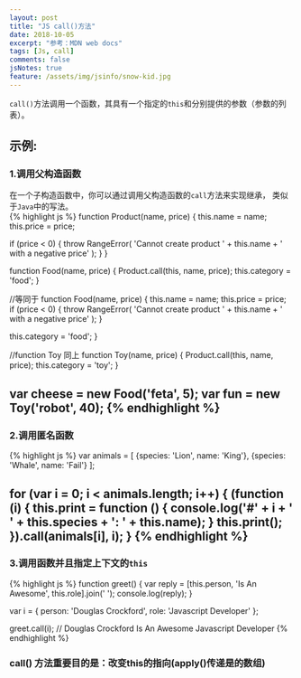 ```yaml
---
layout: post
title: "JS call()方法"
date: 2018-10-05
excerpt: "参考：MDN web docs"
tags: [Js, call]
comments: false
jsNotes: true
feature: /assets/img/jsinfo/snow-kid.jpg
---
```


`call()`方法调用一个函数，其具有一个指定的`this`和分别提供的参数（参数的列表）。  
  
## 示例:
### 1.调用父构造函数<br/>
在一个子构造函数中，你可以通过调用父构造函数的`call`方法来实现继承，
类似于`Java`中的写法。<br/>
{% highlight js %}
function Product(name, price) {
  this.name = name;
  this.price = price;

  if (price < 0) {
    throw RangeError(
      'Cannot create product ' + this.name + ' with a negative price'
    );
  }
}

function Food(name, price) {
  Product.call(this, name, price);
  this.category = 'food';
}

//等同于
function Food(name, price) {
  this.name = name;
  this.price = price;
  if (price < 0) {
    throw RangeError(
      'Cannot create product ' + this.name + ' with a negative price'
    );
  }

  this.category = 'food';
}

//function Toy 同上
function Toy(name, price) {
  Product.call(this, name, price);
  this.category = 'toy';
}

var cheese = new Food('feta', 5);
var fun = new Toy('robot', 40);
{% endhighlight %}
---
### 2.调用匿名函数<br/>
{% highlight js %}
var animals = [
  {species: 'Lion', name: 'King'},
  {species: 'Whale', name: 'Fail'}
];

for (var i = 0; i < animals.length; i++) {
  (function (i) { 
    this.print = function () { 
      console.log('#' + i  + ' ' + this.species + ': ' + this.name); 
    } 
    this.print();
  }).call(animals[i], i);
}
{% endhighlight %}
---
### 3.调用函数并且指定上下文的`this`<br/>
{% highlight js %}
function greet() {
  var reply = [this.person, 'Is An Awesome', this.role].join(' ');
  console.log(reply);
}

var i = {
  person: 'Douglas Crockford', role: 'Javascript Developer'
};

greet.call(i); // Douglas Crockford Is An Awesome Javascript Developer
{% endhighlight %}

### call() 方法重要目的是：改变this的指向(apply()传递是的数组)
  